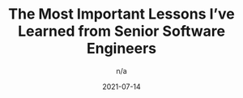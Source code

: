 ---
author: n/a
date: 2021-07-14
publisher: bttrprogramming
tags:
  - meta
target_url: https://betterprogramming.pub/the-most-important-lessons-ive-learned-from-senior-software-engineers-7dfbc2e0c6a
title: The Most Important Lessons I’ve Learned from Senior Software Engineers
---
